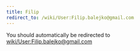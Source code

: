 ```yaml
---
title: Filip
redirect_to: /wiki/User:Filip.balejko@gmail.com
---
```


You should automatically be redirected to [wiki/User:Filip.balejko@gmail.com](User:Filip.balejko@gmail.com)
